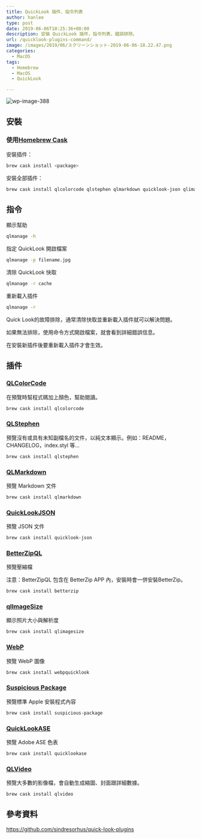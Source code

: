 ```yaml
---
title: QuickLook 插件、指令列表
author: hanlee
type: post
date: 2019-06-06T10:25:36+00:00
description: 安裝 QuickLook 插件，指令列表，錯誤排除。
url: /quicklook-plugins-command/
image: /images/2019/06/スクリーンショット-2019-06-06-18.22.47.png
categories:
  - MacOS
tags:
  - Homebrew
  - MacOS
  - QuickLook

---
```


![wp-image-388](/images/2019/06/スクリーンショット-2019-06-06-18.22.47.png)

## 安裝

### 使用[Homebrew Cask][1]

安裝插件：

```bash
brew cask install <package>
```

安裝全部插件：

```bash
brew cask install qlcolorcode qlstephen qlmarkdown quicklook-json qlimagesize webpquicklook suspicious-package quicklookase qlvideo
```

## 指令

顯示幫助

```bash
qlmanage -h
```

指定 QuickLook 開啟檔案

```bash
qlmanage -p filename.jpg
```

清除 QuickLook 快取

```bash
qlmanage -r cache
```

重新載入插件

```bash
qlmanage -r
```

Quick Look的故障排除，通常清除快取並重新載入插件就可以解決問題。

如果無法排除，使用命令方式開啟檔案，就會看到詳細錯誤信息。

在安裝新插件後要重新載入插件才會生效。

## 插件

### [QLColorCode][2]

在預覽時幫程式碼加上顏色，幫助閱讀。

```bash
brew cask install qlcolorcode
```

### [QLStephen][3]

預覽沒有或具有未知副檔名的文件，以純文本顯示。例如：README，CHANGELOG，index.styl 等&#8230;

```bash
brew cask install qlstephen
```

### [QLMarkdown][4]

預覽 Markdown&nbsp;文件

```bash
brew cask install qlmarkdown
```

### [QuickLookJSON][5]

預覽 JSON 文件

```bash
brew cask install quicklook-json
```

### [BetterZipQL][6]

預覽壓縮檔

注意：BetterZipQL 包含在 BetterZip APP 內，安裝時會一併安裝BetterZip。

```bash
brew cask install betterzip
```

### [qlImageSize][7]

顯示照片大小與解析度

```bash
brew cask install qlimagesize
```

### [WebP][8]

預覽 WebP 圖像

```bash
brew cask install webpquicklook
```

### [Suspicious Package][9]

預覽標準 Apple 安裝程式內容

```bash
brew cask install suspicious-package
```

### [QuickLookASE][10]

預覽 Adobe ASE 色表

```bash
brew cask install quicklookase
```

### [QLVideo][11]

預覽大多數的影像檔，會自動生成縮圖、封面跟詳細數據。

```bash
brew cask install qlvideo
```

## 參考資料

<https://github.com/sindresorhus/quick-look-plugins>

[1]: https://github.com/phinze/homebrew-cask
[2]: https://github.com/anthonygelibert/QLColorCode
[3]: https://github.com/whomwah/qlstephen
[4]: https://github.com/toland/qlmarkdown
[5]: http://www.sagtau.com/quicklookjson.html
[6]: https://macitbetter.com/downloads/
[7]: https://github.com/Nyx0uf/qlImageSize
[8]: https://github.com/dchest/webp-quicklook
[9]: http://www.mothersruin.com/software/SuspiciousPackage/
[10]: https://github.com/rsodre/QuickLookASE
[11]: https://github.com/Marginal/QLVideo
